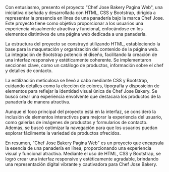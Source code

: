 
Con entusiasmo, presento el proyecto "Chef Jose Bakery Pagina Web", una iniciativa diseñada y desarrollada con HTML, CSS y Bootstrap, dirigida a representar la presencia en línea de una panadería bajo la marca Chef Jose. Este proyecto tiene como objetivo proporcionar a los usuarios una experiencia visualmente atractiva y funcional, enfocándose en los elementos distintivos de una página web dedicada a una panadería.

La estructura del proyecto se construyó utilizando HTML, estableciendo la base para la maquetación y organización del contenido de la página web. La integración de Bootstrap potenció el diseño, facilitando la creación de una interfaz responsive y estéticamente coherente. Se implementaron secciones clave, como un catálogo de productos, información sobre el chef y detalles de contacto.

La estilización meticulosa se llevó a cabo mediante CSS y Bootstrap, cuidando detalles como la elección de colores, tipografía y disposición de elementos para reflejar la identidad visual única de Chef Jose Bakery. Se buscó crear una experiencia envolvente que destacara los productos de la panadería de manera atractiva.

Aunque el foco principal del proyecto está en la interfaz, se consideró la inclusión de elementos interactivos para mejorar la experiencia del usuario, como galerías de imágenes de productos y formularios de contacto. Además, se buscó optimizar la navegación para que los usuarios puedan explorar fácilmente la variedad de productos ofrecidos.

En resumen, "Chef Jose Bakery Pagina Web" es un proyecto que encapsula la esencia de una panadería en línea, proporcionando una experiencia visual y funcional atractiva. Mediante el uso de HTML, CSS y Bootstrap, se logró crear una interfaz responsive y estéticamente agradable, brindando una representación digital vibrante y cautivadora para Chef Jose Bakery.






